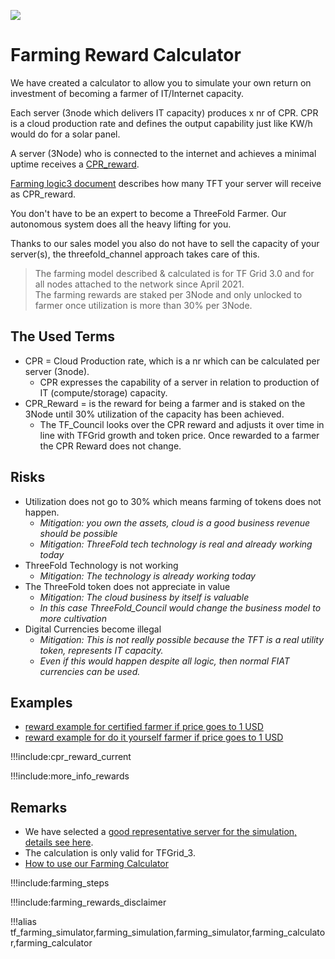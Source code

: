 ![](img/becomefarmer.png)

# Farming Reward Calculator

We have created a calculator to allow you to simulate your own return on investment of becoming a farmer of IT/Internet capacity.

Each server (3node which delivers IT capacity) produces x nr of CPR. CPR is a cloud production rate and defines the output capability just like KW/h would do for a solar panel.

A server (3Node) who is connected to the internet and achieves a minimal uptime receives a [CPR_reward](cpr_reward_current).

[Farming logic3 document](farming_logic3) describes how many TFT your server will receive as CPR_reward.

You don't have to be an expert to become a ThreeFold Farmer. Our autonomous system does all the heavy lifting for you.

Thanks to our sales model you also do not have to sell the capacity of your server(s), the threefold_channel approach takes care of this.

> The farming model described & calculated is for TF Grid 3.0 and for all nodes attached to the network since April 2021.<BR>
> The farming rewards are staked per 3Node and only unlocked to farmer once utilization is more than 30% per 3Node.

## The Used Terms

- CPR = Cloud Production rate, which is a nr which can be calculated per server (3node).
  - CPR expresses the capability of a server in relation to production of IT (compute/storage) capacity.
- CPR_Reward = is the reward for being a farmer and is staked on the 3Node until 30% utilization of the capacity has been achieved.
  - The TF_Council looks over the CPR reward and adjusts it over time in line with TFGrid growth and token price. Once rewarded to a farmer the CPR Reward does not change.

## Risks

- Utilization does not go to 30% which means farming of tokens does not happen.
  - _Mitigation: you own the assets, cloud is a good business revenue should be possible_
  - _Mitigation: ThreeFold tech technology is real and already working today_
- ThreeFold Technology is not working
  - _Mitigation: The technology is already working today_
- The ThreeFold token does not appreciate in value
  - _Mitigation: The cloud business by itself is valuable_
  - _In this case ThreeFold_Council would change the business model to more cultivation_
- Digital Currencies become illegal
  - _Mitigation: This is not really possible because the TFT is a real utility token, represents IT capacity._
  - _Even if this would happen despite all logic, then normal FIAT currencies can be used._

## Examples

- [reward example for certified farmer if price goes to 1 USD](farming_calculator_certified)
- [reward example for do it yourself farmer if price goes to 1 USD](farming_calculator_diy)

!!!include:cpr_reward_current

!!!include:more_info_rewards

## Remarks

- We have selected a [good representative server for the simulation, details see here](farming_hardware_remarks).
- The calculation is only valid for TFGrid_3.
- [How to use our Farming Calculator](farming_rewards_howto)

!!!include:farming_steps

!!!include:farming_rewards_disclaimer

!!!alias tf_farming_simulator,farming_simulation,farming_simulator,farming_calculator,farming_calculator
